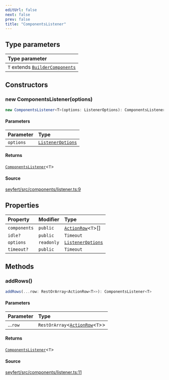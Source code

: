 ```yaml
---
editUrl: false
next: false
prev: false
title: "ComponentsListener"
---
```


## Type parameters

| Type parameter |
| :------ |
| `T` extends [`BuilderComponents`](/api/type-aliases/buildercomponents/) |

## Constructors

### new ComponentsListener(options)

```ts
new ComponentsListener<T>(options: ListenerOptions): ComponentsListener<T>
```

#### Parameters

| Parameter | Type |
| :------ | :------ |
| `options` | [`ListenerOptions`](/api/interfaces/listeneroptions/) |

#### Returns

[`ComponentsListener`](/api/classes/componentslistener/)\<`T`\>

#### Source

[seyfert/src/components/listener.ts:9](https://github.com/potoland/potocuit/blob/e332d7a/src/components/listener.ts#L9)

## Properties

| Property | Modifier | Type |
| :------ | :------ | :------ |
| `components` | `public` | [`ActionRow`](/api/classes/actionrow/)\<`T`\>[] |
| `idle?` | `public` | `Timeout` |
| `options` | `readonly` | [`ListenerOptions`](/api/interfaces/listeneroptions/) |
| `timeout?` | `public` | `Timeout` |

## Methods

### addRows()

```ts
addRows(...row: RestOrArray<ActionRow<T>>): ComponentsListener<T>
```

#### Parameters

| Parameter | Type |
| :------ | :------ |
| ...`row` | `RestOrArray`\<[`ActionRow`](/api/classes/actionrow/)\<`T`\>\> |

#### Returns

[`ComponentsListener`](/api/classes/componentslistener/)\<`T`\>

#### Source

[seyfert/src/components/listener.ts:11](https://github.com/potoland/potocuit/blob/e332d7a/src/components/listener.ts#L11)
